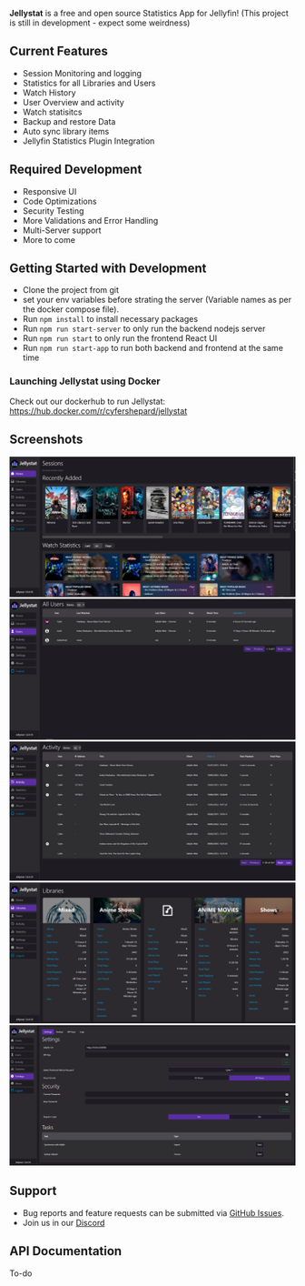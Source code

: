 <p align="center">

**Jellystat** is a free and open source Statistics App for Jellyfin! (This project is still in development - expect some weirdness)

## Current Features

- Session Monitoring and logging
- Statistics for all Libraries and Users
- Watch History
- User Overview and activity
- Watch statisitcs
- Backup and restore Data
- Auto sync library items
- Jellyfin Statistics Plugin Integration

## Required Development
- Responsive UI
- Code Optimizations
- Security Testing
- More Validations and Error Handling
- Multi-Server support
- More to come

## Getting Started with Development
- Clone the project from git
- set your env variables before strating the server (Variable names as per the docker compose file).
- Run `npm install` to install necessary packages
- Run `npm run start-server` to only run the backend nodejs server
- Run `npm run start` to only run the frontend React UI
- Run `npm run start-app` to run both backend and frontend at the same time


### Launching Jellystat using Docker

Check out our dockerhub to run Jellystat:
https://hub.docker.com/r/cyfershepard/jellystat

## Screenshots

<img src="./screenshots/Home.PNG">
<img src="./screenshots/Users.PNG">
<img src="./screenshots/Activity.PNG">
<img src="./screenshots/Libraries.PNG">
<img src="./screenshots/settings.PNG">

## Support

- Bug reports and feature requests can be submitted via [GitHub Issues](https://github.com/CyferShepard/Jellystat/issues).
- Join us in our [Discord](https://discord.gg/9SMBj2RyEe)

## API Documentation

To-do
